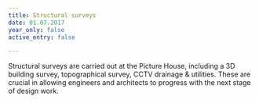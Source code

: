 ```yaml
---
title: Structural surveys
date: 01.07.2017
year_only: false
active_entry: false

---
```

Structural surveys are carried out at the Picture House, including a 3D building survey, topographical survey, CCTV drainage & utilities. These are crucial in allowing engineers and architects to progress with the next stage of design work.